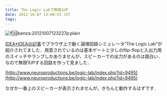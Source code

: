 ```yaml
---
title: The Logic Labで無限1UP
date: 2012-10-07 13:00:53 JST
tags: 
---
```


![f:id:ibenza:20121007123227p:plain](http://cdn-ak.f.st-hatena.com/images/fotolife/i/ibenza/20121007/20121007123227.png)

[IDEA*IDEAの記事](http://www.ideaxidea.com/archives/2012/10/the_logic_lab.html)でブラウザ上で動く論理回路シミュレータ“The Logic Lab”が紹介されてました．用意されているのは基本ゲートと少しのflip-flopと入出力用のスイッチやランプしかありませんが，スピーカーでの出力があるのは面白い．なので無限1UPする回路を作って見ました．

[http://www.neuroproductions.be/logic-lab/index.php?id=9495](http://www.neuroproductions.be/logic-lab/index.php?id=9495)

なぜか一番上のスピーカーが表示されませんが，きちんと動作するはずです．

